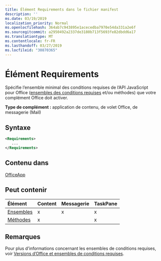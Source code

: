```yaml
---
title: Élément Requirements dans le fichier manifest
description: ''
ms.date: 03/19/2019
localization_priority: Normal
ms.openlocfilehash: 364ab7c943895e1acecedba7970e54da331a2e6f
ms.sourcegitcommit: a2950492a2337de3180b713f5693fe82dbdd6a17
ms.translationtype: MT
ms.contentlocale: fr-FR
ms.lasthandoff: 03/27/2019
ms.locfileid: "30870365"
---
```

# <a name="requirements-element"></a>Élément Requirements

Spécifie l’ensemble minimal des conditions requises de l’API JavaScript pour Office ([ensembles des conditions requises](/office/dev/add-ins/develop/office-versions-and-requirement-sets#specify-office-hosts-and-requirement-sets) et/ou méthodes) que votre complément Office doit activer.

**Type de complément :** application de contenu, de volet Office, de messagerie (Mail)

## <a name="syntax"></a>Syntaxe

```XML
<Requirements>
   ...
</Requirements>
```

## <a name="contained-in"></a>Contenu dans

[OfficeApp](officeapp.md)

## <a name="can-contain"></a>Peut contenir

|**Élément**|**Content**|**Messagerie**|**TaskPane**|
|:-----|:-----|:-----|:-----|
|[Ensembles](sets.md)|x|x|x|
|[Méthodes](methods.md)|x||x|

## <a name="remarks"></a>Remarques

Pour plus d’informations concernant les ensembles de conditions requises, voir [Versions d’Office et ensembles de conditions requises](/office/dev/add-ins/develop/office-versions-and-requirement-sets).

